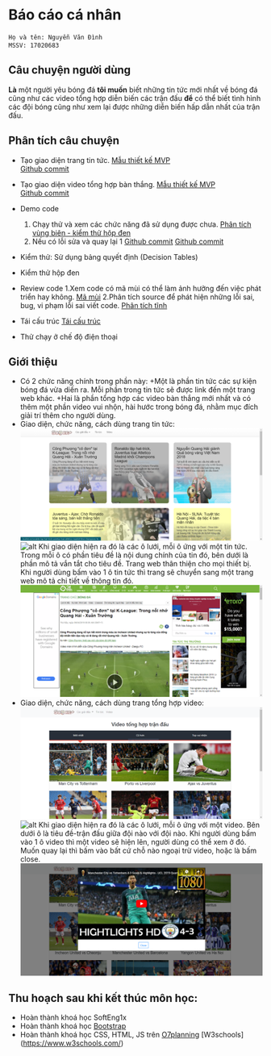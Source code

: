 # Báo cáo cá nhân
    Họ và tên: Nguyễn Văn Đình
    MSSV: 17020683
## Câu chuyện người dùng

**Là** một người yêu bóng đá 
**tôi muốn** biết những tin tức mới nhất về bóng đá cũng như các video tổng hợp diễn biến các trận đấu 
**để** có thể biết tình hình các đội bóng cũng như xem lại được những diễn biến hấp dẫn nhất của trận đấu.

## Phân tích câu chuyện
- Tạo giao diện trang tin tức.
    [Mẫu thiết kế MVP](http://bit.ly/2IXYcFY)	
    [Github commit](https://github.com/duong17020661/INT2208-7-2019/commit/5df6f92fa7cc3b2814e6c0fad765a1b43689723d)

- Tạo giao diện video tổng hợp bàn thắng.
    [Mẫu thiết kế MVP](http://bit.ly/2IXYcFY)	
    [Github commit](https://github.com/duong17020661/INT2208-7-2019/commit/4ef4387fe4417c368cfb2482b6699ea73f29ed06)

- Demo code
    1. Chạy thử và xem các chức năng đã sử dụng được chưa.
	[Phân tích vùng biên - kiểm thử hộp đen](http://bit.ly/2vq5xGh)
	2. Nếu có lỗi sửa và quay lại 1
	[Github commit](https://github.com/duong17020661/INT2208-7-2019/commit/5df6f92fa7cc3b2814e6c0fad765a1b43689723d)
    [Github commit](https://github.com/duong17020661/INT2208-7-2019/commit/4ef4387fe4417c368cfb2482b6699ea73f29ed06)
- Kiểm thử: Sử dụng bảng quyết định (Decision Tables)
- Kiểm thử hộp đen 	
- Review code
    1.Xem code có mã mùi có thể làm ảnh hưởng đến việc phát triển hay không.
	[Mã mùi](http://bit.ly/2J4HML)
	2.Phân tích source để phát hiện những lỗi sai, bug, vi phạm lỗi sai viết code.
	[Phân tích tĩnh](http://bit.ly/2UOhzDs)
    
- Tái cấu trúc 
	[Tái cấu trúc](http://bit.ly/2XWSZCx)
- Thử chạy ở chế độ điện thoại
	
## Giới thiệu
- Có 2 chức năng chính trong phần này: 
        +Một là phần tin tức các sự kiện bóng đá vừa diến ra. Mỗi phần trong tin tức sẽ được link đến một trang web khác. 
        +Hai là phần tổng hợp các video bàn thắng mới nhất và có thêm một phần video vui nhộn, hài hước trong bóng đá, nhằm mục đích giải trí thêm cho người dùng.
- Giao diện, chức năng, cách dùng trang tin tức:
    ![alt](header_tintuc_1.png)
    ![alt](header_tintuc_2.png)
    Khi giao diện hiện ra đó là các ô lưới, mỗi ô ứng với một tin tức. Trong mỗi ô có phần tiêu đề là nội dung chính của tin đó, bên dưới là phần mô tả vắn tắt cho tiêu đề. Trang web thân thiện cho mọi thiết bị.
    Khi người dùng bấm vào 1 ô tin tức thì trang sẽ chuyển sang một trang web mô tả chi tiết về thông tin đó.
    ![alt](tintuc.png)
- Giao diện, chức năng, cách dùng trang tổng hợp video:
    ![alt](header_highlight_1.png)
    ![alt](header_highlight_2.png)
    Khi giao diện hiện ra đó là các ô lưới, mỗi ô ứng với một video. Bên dưới ô là tiêu đề-trận đấu giữa đội nào với đội nào.
    Khi người dùng bấm vào 1 ô video thì một video sẽ hiện lên, người dùng có thể xem ở đó. Muốn quay lại thì bấm vào bất cứ chỗ nào ngoại trừ video, hoặc là bấm close.
    ![alt](video.png)
## Thu hoạch sau khi kết thúc môn học:
- Hoàn thành khoá học SoftEng1x
- Hoàn thành khoá học [Bootstrap](https://o7planning.org/en/11745/bootstrap)
- Hoàn thành khoá học CSS, HTML, JS trên [O7planning](https://o7planning.org/) [W3schools] (https://www.w3schools.com/)


